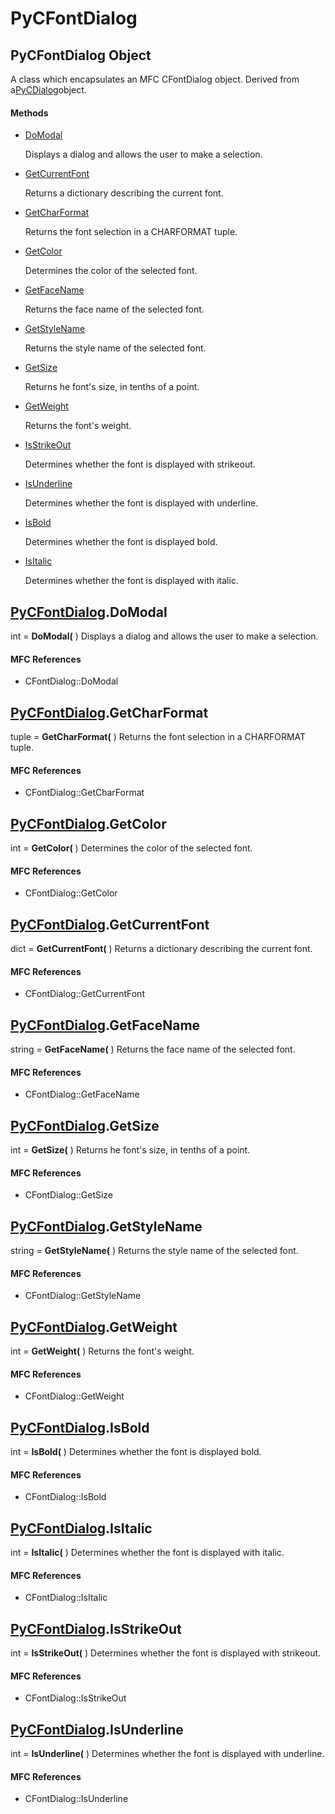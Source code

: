 # PyCFontDialog

## PyCFontDialog Object

A class which encapsulates an MFC CFontDialog object.  Derived from a[PyCDialog](#pycdialog)object.

#### Methods


  - [DoModal](PyCFontDialog.md#pycfontdialogdomodal)

    Displays a dialog and allows the user to make a selection.&nbsp;

  - [GetCurrentFont](PyCFontDialog.md#pycfontdialoggetcurrentfont)

    Returns a dictionary describing the current font.&nbsp;

  - [GetCharFormat](PyCFontDialog.md#pycfontdialoggetcharformat)

    Returns the font selection in a CHARFORMAT tuple.&nbsp;

  - [GetColor](PyCFontDialog.md#pycfontdialoggetcolor)

    Determines the color of the selected font.&nbsp;

  - [GetFaceName](PyCFontDialog.md#pycfontdialoggetfacename)

    Returns the face name of the selected font.&nbsp;

  - [GetStyleName](PyCFontDialog.md#pycfontdialoggetstylename)

    Returns the style name of the selected font.&nbsp;

  - [GetSize](PyCFontDialog.md#pycfontdialoggetsize)

    Returns he font's size, in tenths of a point.&nbsp;

  - [GetWeight](PyCFontDialog.md#pycfontdialoggetweight)

    Returns the font's weight.&nbsp;

  - [IsStrikeOut](PyCFontDialog.md#pycfontdialogisstrikeout)

    Determines whether the font is displayed with strikeout.&nbsp;

  - [IsUnderline](PyCFontDialog.md#pycfontdialogisunderline)

    Determines whether the font is displayed with underline.&nbsp;

  - [IsBold](PyCFontDialog.md#pycfontdialogisbold)

    Determines whether the font is displayed bold.&nbsp;

  - [IsItalic](PyCFontDialog.md#pycfontdialogisitalic)

    Determines whether the font is displayed with italic.&nbsp;


## [PyCFontDialog](#pycfontdialog).DoModal

int = __DoModal(__ )
Displays a dialog and allows the user to make a selection.

#### MFC References


  - CFontDialog::DoModal

## [PyCFontDialog](#pycfontdialog).GetCharFormat

tuple = __GetCharFormat(__ )
Returns the font selection in a CHARFORMAT tuple.

#### MFC References


  - CFontDialog::GetCharFormat

## [PyCFontDialog](#pycfontdialog).GetColor

int = __GetColor(__ )
Determines the color of the selected font.

#### MFC References


  - CFontDialog::GetColor

## [PyCFontDialog](#pycfontdialog).GetCurrentFont

dict = __GetCurrentFont(__ )
Returns a dictionary describing the current font.

#### MFC References


  - CFontDialog::GetCurrentFont

## [PyCFontDialog](#pycfontdialog).GetFaceName

string = __GetFaceName(__ )
Returns the face name of the selected font.

#### MFC References


  - CFontDialog::GetFaceName

## [PyCFontDialog](#pycfontdialog).GetSize

int = __GetSize(__ )
Returns he font's size, in tenths of a point.

#### MFC References


  - CFontDialog::GetSize

## [PyCFontDialog](#pycfontdialog).GetStyleName

string = __GetStyleName(__ )
Returns the style name of the selected font.

#### MFC References


  - CFontDialog::GetStyleName

## [PyCFontDialog](#pycfontdialog).GetWeight

int = __GetWeight(__ )
Returns the font's weight.

#### MFC References


  - CFontDialog::GetWeight

## [PyCFontDialog](#pycfontdialog).IsBold

int = __IsBold(__ )
Determines whether the font is displayed bold.

#### MFC References


  - CFontDialog::IsBold

## [PyCFontDialog](#pycfontdialog).IsItalic

int = __IsItalic(__ )
Determines whether the font is displayed with italic.

#### MFC References


  - CFontDialog::IsItalic

## [PyCFontDialog](#pycfontdialog).IsStrikeOut

int = __IsStrikeOut(__ )
Determines whether the font is displayed with strikeout.

#### MFC References


  - CFontDialog::IsStrikeOut

## [PyCFontDialog](#pycfontdialog).IsUnderline

int = __IsUnderline(__ )
Determines whether the font is displayed with underline.

#### MFC References


  - CFontDialog::IsUnderline